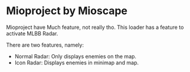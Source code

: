 # Mioproject by Mioscape

Mioproject have Much feature, not really tho.
This loader has a feature to activate MLBB Radar.

There are two features, namely:
- Normal Radar: Only displays enemies on the map.
- Icon Radar: Displays enemies in minimap and map.
